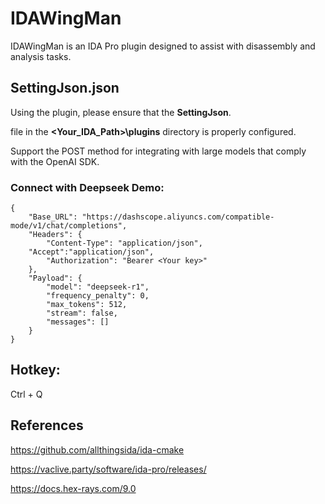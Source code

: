 # IDAWingMan
IDAWingMan is an IDA Pro plugin designed to assist with
disassembly and analysis tasks. 

## SettingJson.json
Using the plugin, please ensure that the **SettingJson**.

file in the **<Your_IDA_Path>\plugins** directory is properly configured.

Support the POST method for integrating with large models that comply with the OpenAI SDK.


### Connect with Deepseek Demo:
```
{
    "Base_URL": "https://dashscope.aliyuncs.com/compatible-mode/v1/chat/completions",
    "Headers": {
        "Content-Type": "application/json",
	"Accept":"application/json",
        "Authorization": "Bearer <Your key>"
    },
    "Payload": {
        "model": "deepseek-r1",
        "frequency_penalty": 0,
        "max_tokens": 512,
        "stream": false,
        "messages": []
    }
}
```


## Hotkey: 
Ctrl + Q 

## References
<https://github.com/allthingsida/ida-cmake>

<https://vaclive.party/software/ida-pro/releases/>

<https://docs.hex-rays.com/9.0>



